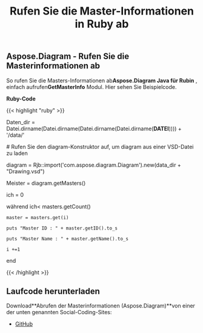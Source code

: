 ﻿---
title: Rufen Sie die Master-Informationen in Ruby ab
type: docs
weight: 30
url: /de/java/retrieve-the-masters-information-in-ruby/
---
## **Aspose.Diagram - Rufen Sie die Masterinformationen ab**
 So rufen Sie die Masters-Informationen ab**Aspose.Diagram Java für Rubin** , einfach aufrufen**GetMasterInfo** Modul. Hier sehen Sie Beispielcode.

**Ruby-Code**

{{< highlight "ruby" >}}

 Daten_dir = Datei.dirname(Datei.dirname(Datei.dirname(Datei.dirname(__DATEI__)))) + '/data/'

\# Rufen Sie den diagram-Konstruktor auf, um diagram aus einer VSD-Datei zu laden

diagram = Rjb::import('com.aspose.diagram.Diagram').new(data_dir + "Drawing.vsd")

Meister = diagram.getMasters()

ich = 0

 während ich< masters.getCount()

    master = masters.get(i)

    puts "Master ID : " + master.getID().to_s

    puts "Master Name : " + master.getName().to_s

    i +=1

end

{{< /highlight >}}
## **Laufcode herunterladen**
 Download**Abrufen der Masterinformationen (Aspose.Diagram)**von einer der unten genannten Social-Coding-Sites:

- [GitHub](https://github.com/asposediagram/Aspose.Diagram-for-Java/blob/master/Plugins/Aspose_Diagram_Java_for_Ruby/lib/asposediagramjava/Masters/getmasterinfo.rb)
